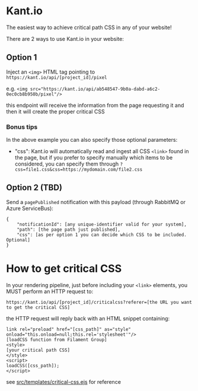 # Kant.io

The easiest way to achieve critical path CSS in any of your website!

There are 2 ways to use Kant.io in your website:

## Option 1

Inject an `<img>` HTML tag pointing to `https://kant.io/api/[project_id]/pixel`

e.g.
`<img src="https://kant.io/api/ab548547-9b0a-dabd-a6c2-0ec0cb8b950b/pixel"/>`

this endpoint will receive the information from the page requesting it and then it will create the proper critical CSS

### Bonus tips

In the above example you can also specify those optional parameters:

- "css": Kant.io will automatically read and ingest all CSS `<link>` found in the page, but if you prefer to specify manually which items to be considered, you can specify them through `?css=file1.css&css=https://mydomain.com/file2.css`

## Option 2 (TBD)

Send a `pagePublished` notification with this payload (through RabbitMQ or Azure ServiceBus):

    {
        "notificationId": [any unique-identifier valid for your system],
        "path": [the page path just published],
        "css": [as per option 1 you can decide which CSS to be included. Optional]
    }

# How to get critical CSS

In your rendering pipeline, just before including your `<link>` elements, you MUST perform an HTTP request to:

`https://kant.io/api/[project_id]/criticalcss?referer=[the URL you want to get the critical CSS]`

the HTTP request will reply back with an HTML snippet containing:

    link rel="preload" href="[css_path]" as="style" onload="this.onload=null;this.rel='stylesheet'"/>
    [loadCSS function from Filament Group]
    <style>
    [your critical path CSS]
    </style>
    <script>
    loadCSS([css_path]);
    </script>

see [src/templates/critical-css.ejs](src/templates/critical-css.ejs) for reference
